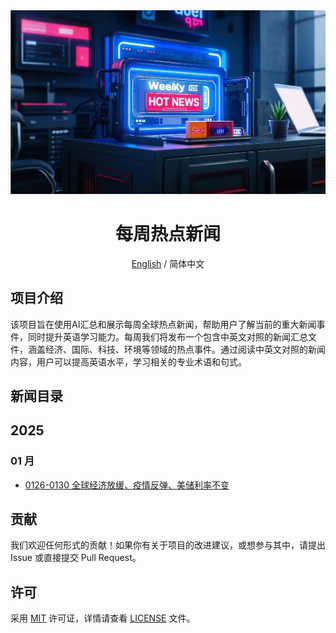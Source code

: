 <div align="center">
<a href='https://github.com/NewbiesCamp/Weekly-Hot-News'>
  <img src="https://github.com/NewbiesCamp/picx-images-hosting/raw/master/20250131-002608.7lk3nr6ryc.webp" width="1000" alt="icon"/>
</a>
<h1 align="center">每周热点新闻</h1>

[English](./README.md) / 简体中文
</div>

## 项目介绍 

该项目旨在使用AI汇总和展示每周全球热点新闻，帮助用户了解当前的重大新闻事件，同时提升英语学习能力。每周我们将发布一个包含中英文对照的新闻汇总文件，涵盖经济、国际、科技、环境等领域的热点事件。通过阅读中英文对照的新闻内容，用户可以提高英语水平，学习相关的专业术语和句式。

## 新闻目录
## 2025
### 01 月
- [0126-0130 全球经济放缓、疫情反弹、美储利率不变](/docs/2025/01/0130.md)


## 贡献
我们欢迎任何形式的贡献！如果你有关于项目的改进建议，或想参与其中，请提出 Issue 或直接提交 Pull Request。

## 许可

采用 [MIT](https://opensource.org/license/mit/) 许可证，详情请查看 [LICENSE](/LICENSE) 文件。

